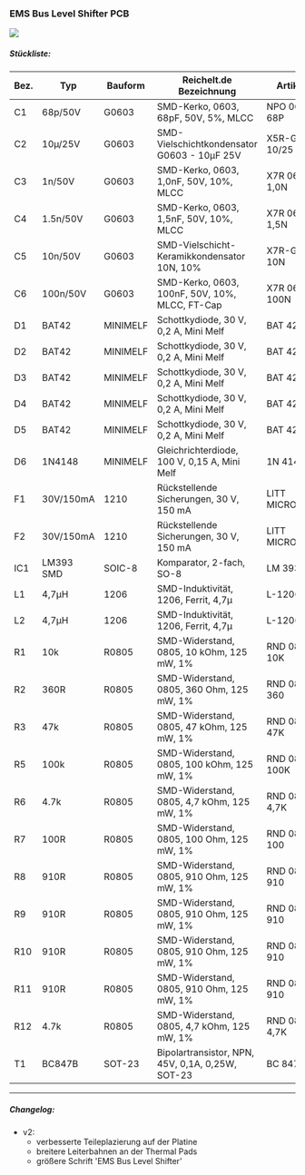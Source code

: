 ### EMS Bus Level Shifter PCB


<img src="https://github.com/Th3M3/test/raw/master/v1/img/schaltplan.png">

##### Stückliste:

| Bez.| Typ        | Bauform  | Reichelt.de Bezeichnung                         | Artikel-Nr.       |
| --- | ---------- | -------- | ------------------------------------------------ | ----------------- |
| C1  | 68p/50V    | G0603    | SMD-Kerko, 0603, 68pF, 50V, 5%, MLCC             | NPO 0603 BF 68P   |
| C2  | 10µ/25V    | G0603    | SMD-Vielschichtkondensator G0603 - 10µF 25V      | X5R-G0603 10/25   |
| C3  | 1n/50V     | G0603    | SMD-Kerko, 0603, 1,0nF, 50V, 10%, MLCC           | X7R 0603 CF 1,0N  |
| C4  | 1.5n/50V   | G0603    | SMD-Kerko, 0603, 1,5nF, 50V, 10%, MLCC           | X7R 0603 CF 1,5N  |
| C5  | 10n/50V    | G0603    | SMD-Vielschicht-Keramikkondensator 10N, 10%      | X7R-G0603 10N     |
| C6  | 100n/50V   |G0603     | SMD-Kerko, 0603, 100nF, 50V, 10%, MLCC, FT-Cap   | X7R 0603FCF 100N  |
| D1  | BAT42      | MINIMELF | Schottkydiode, 30 V, 0,2 A, Mini Melf            | BAT 42 SMD        |
| D2  | BAT42      | MINIMELF | Schottkydiode, 30 V, 0,2 A, Mini Melf            | BAT 42 SMD        |
| D3  | BAT42      | MINIMELF | Schottkydiode, 30 V, 0,2 A, Mini Melf            | BAT 42 SMD        |
| D4  | BAT42      | MINIMELF | Schottkydiode, 30 V, 0,2 A, Mini Melf            | BAT 42 SMD        |
| D5  | BAT42      | MINIMELF | Schottkydiode, 30 V, 0,2 A, Mini Melf            | BAT 42 SMD        |
| D6  | 1N4148     | MINIMELF | Gleichrichterdiode, 100 V, 0,15 A, Mini Melf     | 1N 4148 SMD       |
| F1  | 30V/150mA  | 1210     | Rückstellende Sicherungen, 30 V, 150 mA          | LITT MICROSMD005  |
| F2  | 30V/150mA  | 1210     | Rückstellende Sicherungen, 30 V, 150 mA          | LITT MICROSMD005  |
| IC1 | LM393 SMD  | SOIC-8   | Komparator, 2-fach, SO-8                         | LM 393 D SMD      |
| L1  | 4,7µH      | 1206     | SMD-Induktivität, 1206, Ferrit, 4,7µ             | L-1206F 4,7µ      |
| L2  | 4,7µH      | 1206     | SMD-Induktivität, 1206, Ferrit, 4,7µ             | L-1206F 4,7µ      |
| R1  | 10k        | R0805    | SMD-Widerstand, 0805, 10 kOhm, 125 mW, 1%        | RND 0805 1 10K    |
| R2  | 360R       | R0805    | SMD-Widerstand, 0805, 360 Ohm, 125 mW, 1%        | RND 0805 1 360    |
| R3  | 47k        | R0805    | SMD-Widerstand, 0805, 47 kOhm, 125 mW, 1%        | RND 0805 1 47K    |
| R5  | 100k       | R0805    | SMD-Widerstand, 0805, 100 kOhm, 125 mW, 1%       | RND 0805 1 100K   |
| R6  | 4.7k       | R0805    | SMD-Widerstand, 0805, 4,7 kOhm, 125 mW, 1%       | RND 0805 1 4,7K   |
| R7  | 100R       | R0805    | SMD-Widerstand, 0805, 100 Ohm, 125 mW, 1%        | RND 0805 1 100    |
| R8  | 910R       | R0805    | SMD-Widerstand, 0805, 910 Ohm, 125 mW, 1%        | RND 0805 1 910    |
| R9  | 910R       | R0805    | SMD-Widerstand, 0805, 910 Ohm, 125 mW, 1%        | RND 0805 1 910    |
| R10 | 910R       | R0805    | SMD-Widerstand, 0805, 910 Ohm, 125 mW, 1%        | RND 0805 1 910    |
| R11 | 910R       | R0805    | SMD-Widerstand, 0805, 910 Ohm, 125 mW, 1%        | RND 0805 1 910    |
| R12 | 4.7k       | R0805    | SMD-Widerstand, 0805, 4,7 kOhm, 125 mW, 1%       | RND 0805 1 4,7K   |
| T1  | BC847B     | SOT-23   | Bipolartransistor, NPN, 45V, 0,1A, 0,25W, SOT-23 | BC 847B INF       |

---
##### Changelog:
- v2:
   * verbesserte Teileplazierung auf der Platine
   * breitere Leiterbahnen an der Thermal Pads
   * größere Schrift 'EMS Bus Level Shifter'
